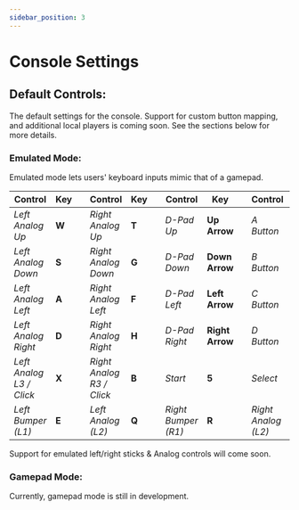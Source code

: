 ```yaml
---
sidebar_position: 3
---
```


# Console Settings

## Default Controls:

The default settings for the console. Support for custom button mapping, and additional local players is coming soon. See the sections below for more details.

### Emulated Mode:

Emulated mode lets users' keyboard inputs mimic that of a gamepad.

| **Control** | **Key** |  | **Control** | **Key** |   | **Control** | **Key** |   | **Control** | **Key** |
| --- | --- | --- | --- | --- | --- | --- | --- | --- | --- | --- |
| _Left Analog Up_ | **W** |   | _Right Analog Up_ | **T**|   | _D-Pad Up_ | **Up Arrow** |   | _A Button_ | **U** |
| _Left Analog Down_ | **S** |   | _Right Analog Down_ | **G** |   | _D-Pad Down_ | **Down Arrow** |   | _B Button_ | **I** |
| _Left Analog Left_ | **A** |   | _Right Analog Left_ | **F** |   | _D-Pad Left_ | **Left Arrow** |   | _C Button_ | **J** |
| _Left Analog Right_ | **D** |   | _Right Analog Right_ | **H** |   | _D-Pad Right_ | **Right Arrow** |   | _D Button_ | **K** |
| _Left Analog L3 / Click_ | **X** |   | _Right Analog R3 / Click_ | **B** |   | _Start_ | **5** |   | _Select_ | **6** |
| _Left Bumper (L1)_ | **E** |  | _Left Analog (L2)_ | **Q** |   | _Right Bumper (R1)_ | **R** |   | _Right Analog (L2)_ | **Y** |

Support for emulated left/right sticks & Analog controls will come soon.

### Gamepad Mode:

Currently, gamepad mode is still in development.